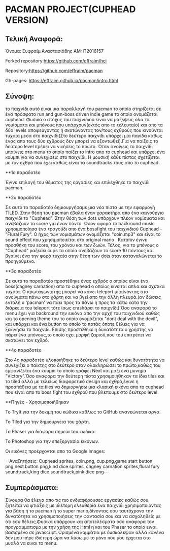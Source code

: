 # PACMAN PROJECT(CUPHEAD VERSION)

  ## Τελική Αναφορά:

Όνομα: Ευφραίμ Αναστασιάδης AM: Π2016157

Forked repository:https://github.com/effraim/hci

Repository:https://github.com/effraim/pacman

Gh-pages: https://effraim.github.io/pacman/intro.html

  ## Σύνοψη:

το παιχνίδι αυτό είναι μια παραλλαγή του pacman το οποίο στηρίζεται σε ένα πρόσφατο run and gun-boss driven indie game
το οποίο ονομάζεται cuphead.
Φυσικά ο στόχος του παιχνιδιού είναι να μαζέψεις όλα τα νομίσματα και μπόνους που υπάρχουν(εκτός απο το τελευταίο) και απο
τα δύο levels αποφεύγοντας ή σκοτώνοντας τον/τους εχθρούς που κινούνται τυχαία μεσα στο παιχνίδι(Στο δεύτερο παιχνίδι υπάρχει μία παγίδα
καθώς ένας απο τους δύο εχθρούς δεν μπορεί να εξοντωθεί).Για να παίξεις το δεύτερο level πρέπει να νικήσεις το πρώτο.
Όταν ανοίγεις το παιχνίδι μπαίνεις στο menu το οποίο παίζει το intro απο το cuphead και υπάρχει ένα κουμπί για να συνεχίσεις 
στο παιχνίδι.
Η μουσική κάθε πίστας σχετίζεται με τον εχθρό που έχει καθώς είναι τα soundtracks τους απο το cuphead.

**1o παραδοτέο

Έγινε επιλογή του θέματος της εργασίες και επιλέχθηκε το παιχνίδι pacman.

**2o παραδοτέο

Σε αυτό το παραδοτέο δημιουργήσαμε μια νέα πίστα με την εφαρμογή TILED. Στην θέση του pacman έβαλα έναν χαρακτήρα απο
ένα καινούργιο παιχνίδι το "Cuphead". Στην θέση των dots υπάρχουν πλέον νομίσματα και ανεβάζουν το score για έναν πόντο.
Όσον αφορά το backround music χρησιμοποίησα ένα τραγούδι απο ένα bossfight του παιχνιδιού Cuphead - "Flural Fury". 
O ήχος των νομισμάτων ονομάζεται "coin.mp3" και είναι το sound effect που χρησιμοποιείται στο original mario .
Κατόπιν έγινε προσθήκη του score, του χρόνου και των ζωών. Τέλος, για το μπόνους ο "Cuphead" μαζεύει cups τα οποία 
ανεβάζουν το score 10 πόντους και βγαίνει ένα την φορά τυχαία στην θέση των dots όταν καταναλώνεται το προηγούμενο.


**3ο παραδοτέο

Σε αυτό το παραδοτέο προστέθηκε ένας εχθρός ο οποίος είναι ένα boss(cagney carnation) απο το cuphead ο οποίος κινείται 
απλα και σχετικά τυχαία. Ο πρωταγωνιστής μπορεί να κάνει teleport μπαίνοντας στα ανοίγματα πάνω στο χάρτη και να βγεί 
απο την άλλη πλευρά.(αν δώσεις εντολή ο 'pacman' να πάει προς τα πάνω η προς τα κάτω κατα την διάρκεια του teleport 
τότε ίσως crashάρει το παιχνίδι).Όσο αναφορά το menu έχει για backround την εικόνα απο την αρχή του παιχνιδιού καθώς
 και το opening theme του το οποίο ονομάζεται "dont deal with the devil",
και υπάρχει και ένα button το οποίο το πατάς όποτε θέλεις για να ξεκινήσει το παιχνίδι.
Επίσης προστέθηκε η δυνατότητα ο χρήστης να πάρει ένα μπόνους,το οποίο εχει μορφή ζαριού,που του επιτρέπει να σκοτώνει 
τον εχθρό.


**4ο παραδοτέο
 
Στο 4ο παραδοτέο υλοποιήθηκε το δεύτερο level καθώς και δυνατότητα να συνεχίζει ο παίκτης στο δεύτερο οταν ολοκληρώσει
το πρώτο,καθώς του εμφανίζεται ένα κουμπί το οποίο γράφει Next και μαζι ενα μυνημα "Victory".Όσο αναφορα την δεύτερη 
πίστα χρησιμοιήθηκαν τα ίδια tiles και το tiled αλλά με τελείως διαφορετικό design και εχθρό,έγινε η προσπάθεια με τα
tiles να δημιοργήσω μια κλασική εικόνα απο το cuphead που είναι απο το boss fight του εχθρού που βλεπουμε στο δεύτερο
level.


**Πηγές - Χρησιμοποιήθηκαν

Το TryIt για την δοκιμή του κώδικα καθλως το GitHub ανανεώνεται αργα.

Το Tiled για την δημιουργεια του χάρτη.

Το Phaser για διάφορα σημεία του κωδικα.

Το Photoshop για την επεξεργασία εικόνων.

Οι εικόνες προέρχονται απο τα Google images:

--Aναζητήσεις: Cuphead sprites, coin.png, cup.png,game start button png,next button png,kind dice sprites,
cagney carnation sprites,flural fury soundtrack,king dice soundtrack,pink dice png--

## Συμπεράσματα:

Σίγουρα θα έλεγα απο τις πιο ενδιαφέρουσες εργασίες καθώς σου ζητείται να φτιάξεις με ιδιέτερη ελευθερία
ένα παιχνίδι χρησιμοποιόντας για βάση ή το pacman ή το super mario,δίνοντας σου ταυτόχρονα την δυνατότητα 
να χρησιμοποιήσεις την φαντασία σου και να ασχοληθείς με ότι εσύ θέλεις.Φυσικά υπάρχουν και αποτελέσματα όσο
αναφορα τον προγραμματισμο με την χρήση της Html η και του Phaser το οποίο ειναι βασισμένο σε javascript.
Ορισμένα κομμάτια με δυσκόλεψαν αλλα κανένα δεν μου πήρε ιδιέτερη ώρα να λύσω,με το μόνο που μου έρχεται στο μυαλό
να ειναι το menu.
